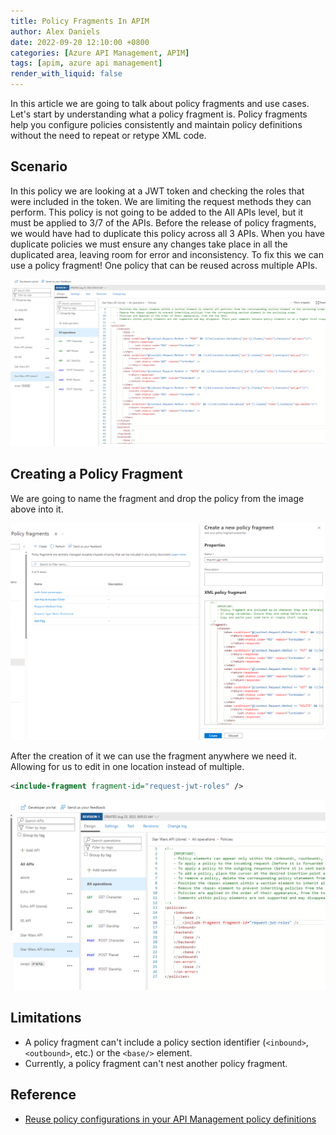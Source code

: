 ```yaml
---
title: Policy Fragments In APIM
author: Alex Daniels
date: 2022-09-20 12:10:00 +0800
categories: [Azure API Management, APIM]
tags: [apim, azure api management]
render_with_liquid: false
---
```


In this article we are going to talk about policy fragments and use cases. Let's start by understanding what a policy fragment is. Policy fragments help you configure policies consistently and maintain policy definitions without the need to repeat or retype XML code. 

## Scenario 
In this policy we are looking at a JWT token and checking the roles that were included in the token. We are limiting the request methods they can perform. This policy is not going to be added to the All APIs level, but it must be applied to 3/7 of the APIs. Before the release of policy fragments, we would have had to duplicate this policy across all 3 APIs. When you have duplicate policies we must ensure any changes take place in all the duplicated area, leaving room for error and inconsistency. To fix this we can use a policy fragment! One policy that can be reused across multiple APIs.  

![alt text](/img/policy_frag.png)

## Creating a Policy Fragment
We are going to name the fragment and drop the policy from the image above into it.

![alt text](/img/policy_frag4.png)

After the creation of it we can use the fragment anywhere we need it. Allowing for us to edit in one location instead of multiple. 

```xml
<include-fragment fragment-id="request-jwt-roles" />
```

![alt text](/img/policy_frag3.png) 

## Limitations
* A policy fragment can't include a policy section identifier (`<inbound>`, `<outbound>`, etc.) or the `<base/>` element.
* Currently, a policy fragment can't nest another policy fragment.

## Reference
* [Reuse policy configurations in your API Management policy definitions](https://learn.microsoft.com/en-us/azure/api-management/policy-fragments)
